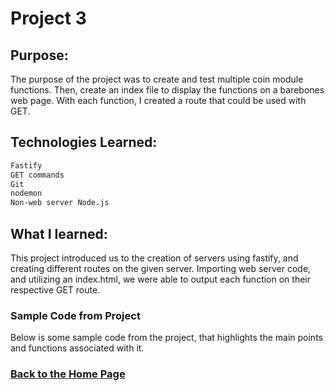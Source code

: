 # Project 3

## Purpose:
The purpose of the project was to create and test multiple coin module functions. Then, create an index file to display the functions on a barebones web page. With each function, I created a route that could be used with GET.

## Technologies Learned:
```markdown
Fastify
GET commands
Git
nodemon
Non-web server Node.js
```
## What I learned:
This project introduced us to the creation of servers using fastify, and creating different routes on the given server. Importing web server code, and utilizing an index.html, we were able to output each function on their respective GET route. 

### Sample Code from Project

Below is some sample code from the project, that highlights the main points and functions associated with it. 


### [Back to the Home Page](http://uo-cit-bradyr57.github.io/bradyr57.github.io/)
